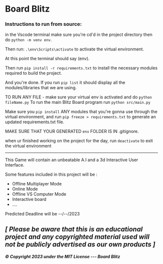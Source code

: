 # Board Blitz

### Instructions to run from source:
in the Vscode terminal make sure you're cd'd in the project directory then do `python -m venv env`.

Then run:
`.\env\Scripts\activate` to activate the virtual environment.

At this point the terminal should say (env).

Then run `pip install -r requirements.txt` to install the necessary modules required to build the project.

And you're done. If you run `pip list` it should display all the modules/libraries that we are using.

TO RUN ANY FILE - make sure your virtual env is activated and do `python fileName.py`
To run the main Blitz Board program run `python src/main.py`

Make sure you `pip install` ANY modules that you're gonna use through the virtual environment, and run `pip freeze > requirements.txt` to generate an updated requirements.txt file.

MAKE SURE THAT YOUR GENERATED `env` FOLDER IS IN .gitignore.

when ur finished working on the project for the day, run `deactivate` to exit the virtual environment

---------------------------------

This Game will contain an unbeatable A.I and a 3d Interactive User Interface.

Some features included in this project will be :
- Offline Multiplayer Mode
- Online Mode
- Offline VS Computer Mode
- Interactive board
- ....


Predicted Deadline will be --/--/2023



*[ Please be aware that this is an educational project and any copyrighted material used will not be publicly advertised as our own products ]*
---------------
##### © Copyright 2023 under the MIT License --- Board Blitz
